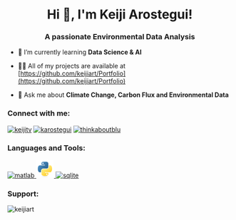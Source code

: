 <h1 align="center">Hi 👋, I'm Keiji Arostegui!</h1>
<h3 align="center">A passionate Environmental Data Analysis</h3>

- 🌱 I’m currently learning **Data Science & AI**

- 👨‍💻 All of my projects are available at [https://github.com/keijiart/Portfolio](https://github.com/keijiart/Portfolio)

- 💬 Ask me about **Climate Change, Carbon Flux and Environmental Data**

<h3 align="left">Connect with me:</h3>
<p align="left">
<a href="https://twitter.com/keijitv" target="blank"><img align="center" src="https://raw.githubusercontent.com/rahuldkjain/github-profile-readme-generator/master/src/images/icons/Social/twitter.svg" alt="keijitv" height="30" width="40" /></a>
<a href="https://linkedin.com/in/karostegui" target="blank"><img align="center" src="https://raw.githubusercontent.com/rahuldkjain/github-profile-readme-generator/master/src/images/icons/Social/linked-in-alt.svg" alt="karostegui" height="30" width="40" /></a>
<a href="https://instagram.com/thinkaboutblu" target="blank"><img align="center" src="https://raw.githubusercontent.com/rahuldkjain/github-profile-readme-generator/master/src/images/icons/Social/instagram.svg" alt="thinkaboutblu" height="30" width="40" /></a>
</p>

<h3 align="left">Languages and Tools:</h3>
<p align="left"> <a href="https://www.mathworks.com/" target="_blank" rel="noreferrer"> <img src="https://upload.wikimedia.org/wikipedia/commons/2/21/Matlab_Logo.png" alt="matlab" width="40" height="40"/> </a> <a href="https://www.python.org" target="_blank" rel="noreferrer"> <img src="https://raw.githubusercontent.com/devicons/devicon/master/icons/python/python-original.svg" alt="python" width="40" height="40"/> </a> <a href="https://www.sqlite.org/" target="_blank" rel="noreferrer"> <img src="https://www.vectorlogo.zone/logos/sqlite/sqlite-icon.svg" alt="sqlite" width="40" height="40"/> </a> </p>

<h3 align="left">Support:</h3>
<p><a href="https://www.buymeacoffee.com/keijiart"> <img align="left" src="https://cdn.buymeacoffee.com/buttons/v2/default-yellow.png" height="50" width="210" alt="keijiart" /></a></p><br><br>


